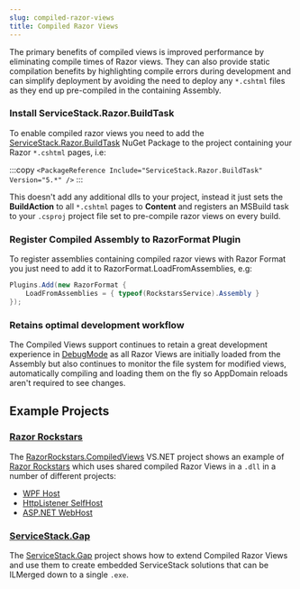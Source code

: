 ```yaml
---
slug: compiled-razor-views
title: Compiled Razor Views
---
```


The primary benefits of compiled views is improved performance by eliminating compile times of Razor views. They can also provide static compilation benefits by highlighting compile errors during development and can simplify deployment by avoiding the need to deploy any `*.cshtml` files as they end up pre-compiled in the containing Assembly.

### Install ServiceStack.Razor.BuildTask

To enable compiled razor views you need to add the [ServiceStack.Razor.BuildTask](https://www.nuget.org/packages/ServiceStack.Razor.BuildTask) NuGet Package to the project containing your Razor `*.cshtml` pages, i.e:

:::copy
`<PackageReference Include="ServiceStack.Razor.BuildTask" Version="5.*" />`
:::

This doesn't add any additional dlls to your project, instead it just sets the **BuildAction** to all `*.cshtml` pages to **Content** and registers an MSBuild task to your `.csproj` project file set to pre-compile razor views on every build.

### Register Compiled Assembly to RazorFormat Plugin

To register assemblies containing compiled razor views with Razor Format you just need to add it to RazorFormat.LoadFromAssemblies, e.g:

```csharp
Plugins.Add(new RazorFormat {
    LoadFromAssemblies = { typeof(RockstarsService).Assembly }
});
```

### Retains optimal development workflow

The Compiled Views support continues to retain a great development experience in [DebugMode](/debugging#debugmode) as all Razor Views are initially loaded from the Assembly but also continues to monitor the file system for modified views, automatically compiling and loading them on the fly so AppDomain reloads aren't required to see changes.

## Example Projects

### [Razor Rockstars](https://github.com/ServiceStackApps/RazorRockstars)

The [RazorRockstars.CompiledViews](https://github.com/ServiceStackApps/RazorRockstars/tree/master/src/RazorRockstars.CompiledViews) VS.NET project shows an example of [Razor Rockstars](https://razor.netcore.io/) which uses shared compiled Razor Views in a `.dll` in a number of different projects:

  - [WPF Host](https://github.com/ServiceStackApps/RazorRockstars/tree/master/src/RazorRockstars.CompiledViews.WpfHost)
  - [HttpListener SelfHost](https://github.com/ServiceStackApps/RazorRockstars/tree/master/src/RazorRockstars.CompiledViews.SelfHost)
  - [ASP.NET WebHost](https://github.com/ServiceStackApps/RazorRockstars/tree/master/src/RazorRockstars.CompiledViews.WebHost)

### [ServiceStack.Gap](https://github.com/ServiceStack/ServiceStack.Gap)

The [ServiceStack.Gap](https://github.com/ServiceStack/ServiceStack.Gap) project shows how to extend Compiled Razor Views and use them to create embedded ServiceStack solutions that can be ILMerged down to a single `.exe`. 



